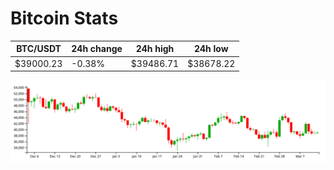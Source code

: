 # Bitcoin Stats

BTC/USDT|24h change|24h high|24h low|
|---|---|---|---|
|$39000.23|-0.38%|$39486.71|$38678.22|

<img src="./chart.svg">
